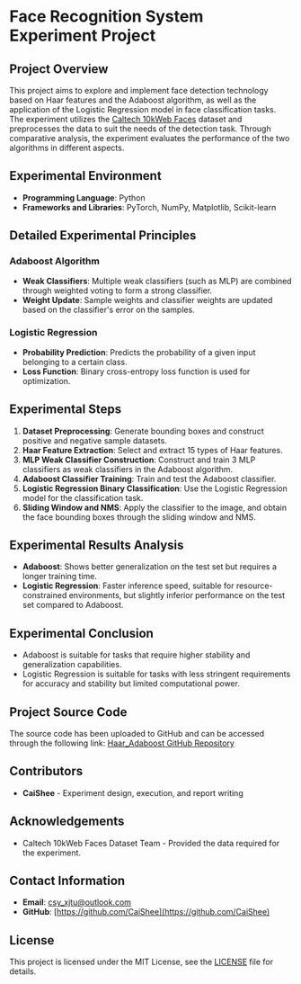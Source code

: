 # Face Recognition System Experiment Project
## Project Overview
This project aims to explore and implement face detection technology based on Haar features and the Adaboost algorithm, as well as the application of the Logistic Regression model in face classification tasks. The experiment utilizes the [Caltech 10kWeb Faces](https://www.vision.caltech.edu/datasets/caltech_10k_webfaces/) dataset and preprocesses the data to suit the needs of the detection task. Through comparative analysis, the experiment evaluates the performance of the two algorithms in different aspects.

## Experimental Environment
- **Programming Language**: Python
- **Frameworks and Libraries**: PyTorch, NumPy, Matplotlib, Scikit-learn

## Detailed Experimental Principles
### Adaboost Algorithm
- **Weak Classifiers**: Multiple weak classifiers (such as MLP) are combined through weighted voting to form a strong classifier.
- **Weight Update**: Sample weights and classifier weights are updated based on the classifier's error on the samples.

### Logistic Regression
- **Probability Prediction**: Predicts the probability of a given input belonging to a certain class.
- **Loss Function**: Binary cross-entropy loss function is used for optimization.

## Experimental Steps
1. **Dataset Preprocessing**: Generate bounding boxes and construct positive and negative sample datasets.
2. **Haar Feature Extraction**: Select and extract 15 types of Haar features.
3. **MLP Weak Classifier Construction**: Construct and train 3 MLP classifiers as weak classifiers in the Adaboost algorithm.
4. **Adaboost Classifier Training**: Train and test the Adaboost classifier.
5. **Logistic Regression Binary Classification**: Use the Logistic Regression model for the classification task.
6. **Sliding Window and NMS**: Apply the classifier to the image, and obtain the face bounding boxes through the sliding window and NMS.

## Experimental Results Analysis
- **Adaboost**: Shows better generalization on the test set but requires a longer training time.
- **Logistic Regression**: Faster inference speed, suitable for resource-constrained environments, but slightly inferior performance on the test set compared to Adaboost.

## Experimental Conclusion
- Adaboost is suitable for tasks that require higher stability and generalization capabilities.
- Logistic Regression is suitable for tasks with less stringent requirements for accuracy and stability but limited computational power.

## Project Source Code
The source code has been uploaded to GitHub and can be accessed through the following link:
[Haar_Adaboost GitHub Repository](https://github.com/CaiShee/Haar_Adaboost.git)

## Contributors
- **CaiShee** - Experiment design, execution, and report writing

## Acknowledgements
- Caltech 10kWeb Faces Dataset Team - Provided the data required for the experiment.

## Contact Information
- **Email**: [csy_xjtu@outlook.com](csy_xjtu@outlook.com)
- **GitHub**: [https://github.com/CaiShee](https://github.com/CaiShee)

## License
This project is licensed under the MIT License, see the [LICENSE](LICENSE) file for details.

